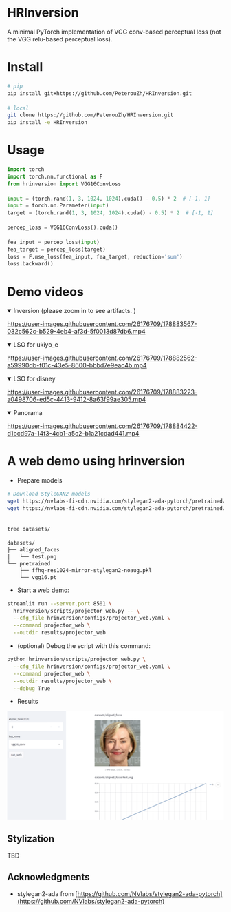# HRInversion

A minimal PyTorch implementation of VGG conv-based perceptual loss (not the VGG relu-based perceptual loss). 

# Install

```bash
# pip
pip install git+https://github.com/PeterouZh/HRInversion.git

# local
git clone https://github.com/PeterouZh/HRInversion.git
pip install -e HRInversion

```

# Usage

```python
import torch
import torch.nn.functional as F
from hrinversion import VGG16ConvLoss

input = (torch.rand(1, 3, 1024, 1024).cuda() - 0.5) * 2  # [-1, 1]
input = torch.nn.Parameter(input)
target = (torch.rand(1, 3, 1024, 1024).cuda() - 0.5) * 2  # [-1, 1]

percep_loss = VGG16ConvLoss().cuda()

fea_input = percep_loss(input)
fea_target = percep_loss(target)
loss = F.mse_loss(fea_input, fea_target, reduction='sum')
loss.backward()

```


# Demo videos

<details open>
<summary>
  Inversion (please zoom in to see artifacts. )
</summary>
  
https://user-images.githubusercontent.com/26176709/178883567-032c562c-b529-4eb4-af3d-5f0013d87db6.mp4
</details>

<details open>
<summary>
  LSO for ukiyo_e
</summary>
  
https://user-images.githubusercontent.com/26176709/178882562-a59990db-f01c-43e5-8600-bbbd7e9eac4b.mp4
</details>

<details open>
<summary>
  LSO for disney
</summary>
  
https://user-images.githubusercontent.com/26176709/178883223-a0498706-ed5c-4413-9412-8a63f99ae305.mp4
</details>

<details open>
<summary>
  Panorama
</summary>
  
https://user-images.githubusercontent.com/26176709/178884422-d1bcd97a-14f3-4cb1-a5c2-b1a21cdad441.mp4
</details>

# A web demo using hrinversion

<!-- https://user-images.githubusercontent.com/26176709/177040601-17c9581c-eac7-498c-b486-a7cbcdc417c2.mp4 -->

- Prepare models
```bash
# Download StyleGAN2 models
wget https://nvlabs-fi-cdn.nvidia.com/stylegan2-ada-pytorch/pretrained/transfer-learning-source-nets/ffhq-res1024-mirror-stylegan2-noaug.pkl -P datasets/pretrained/
wget https://nvlabs-fi-cdn.nvidia.com/stylegan2-ada-pytorch/pretrained/metrics/vgg16.pt -P datasets/pretrained/
  
```
```text
tree datasets/

datasets/
├── aligned_faces
│   └── test.png
└── pretrained
    ├── ffhq-res1024-mirror-stylegan2-noaug.pkl
    └── vgg16.pt
```

- Start a web demo:
```bash
streamlit run --server.port 8501 \
  hrinversion/scripts/projector_web.py -- \
  --cfg_file hrinversion/configs/projector_web.yaml \
  --command projector_web \
  --outdir results/projector_web

```

- (optional) Debug the script with this command:
```bash
python hrinversion/scripts/projector_web.py \
  --cfg_file hrinversion/configs/projector_web.yaml \
  --command projector_web \
  --outdir results/projector_web \
  --debug True

```

- Results

<img src=".github/screen.png" width="600">


## Stylization

TBD

## Acknowledgments

- stylegan2-ada from [https://github.com/NVlabs/stylegan2-ada-pytorch](https://github.com/NVlabs/stylegan2-ada-pytorch)





